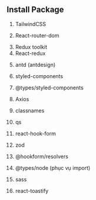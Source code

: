 ## Install Package
1. TailwindCSS

2. React-router-dom

<!-- Redux -->
3. Redux toolkit
4. React-redux

<!-- antd -->
5. antd (antdesign)

<!-- Styled-component -->
6. styled-components
7. @types/styled-components

8. Axios

9. classnames

10. qs

<!-- Form -->
11. react-hook-form
12. zod
13. @hookform/resolvers

14. @types/node (phục vụ import)

15. sass

16. react-toastify

